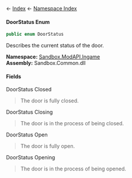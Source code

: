 ← [Index](Api-Index) ← [Namespace Index](Namespace-Index)

#### DoorStatus Enum

```csharp
public enum DoorStatus
```

Describes the current status of the door.

**Namespace:** [Sandbox.ModAPI.Ingame](Sandbox.ModAPI.Ingame)  
**Assembly:** Sandbox.Common.dll

#### Fields

DoorStatus Closed

> The door is fully closed.

DoorStatus Closing

> The door is in the process of being closed.

DoorStatus Open

> The door is fully open.

DoorStatus Opening

> The door is in the process of being opened.

